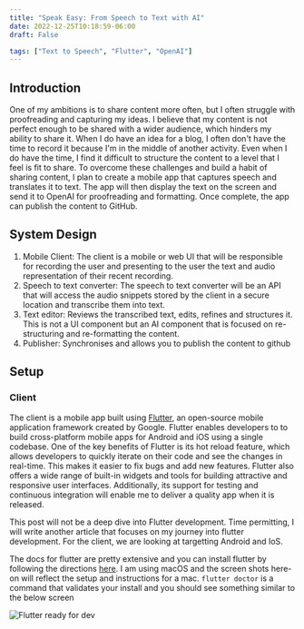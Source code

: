 ```yaml
---
title: "Speak Easy: From Speech to Text with AI"
date: 2022-12-25T10:18:59-06:00
draft: False

tags: ["Text to Speech", "Flutter", "OpenAI"]
---
```


## Introduction

One of my ambitions is to share content more often, but I often struggle with proofreading and capturing my ideas. I believe that my content is not perfect enough to be shared with a wider audience, which hinders my ability to share it. When I do have an idea for a blog, I often don't have the time to record it because I'm in the middle of another activity. Even when I do have the time, I find it difficult to structure the content to a level that I feel is fit to share. To overcome these challenges and build a habit of sharing content, I plan to create a mobile app that captures speech and translates it to text. The app will then display the text on the screen and send it to OpenAI for proofreading and formatting. Once complete, the app can publish the content to GitHub.

## System Design

1. Mobile Client: The client is a mobile or web UI that will be responsible for recording the user and presenting to the user the text and audio representation of their recent recording.
1. Speech to text converter: The speech to text converter will be an API that will access the audio snippets stored by the client in a secure location and transcribe them into text.
1. Text editor: Reviews the transcribed text, edits, refines and structures it. This is not a UI component but an AI component that is focused on re-structuring and re-formatting the content.
1. Publisher: Synchronises and allows you to publish the content to github

## Setup

### Client

The client is a mobile app built using [Flutter](https://flutter.dev/), an open-source mobile application framework created by Google. Flutter enables developers to to build cross-platform mobile apps for Android and iOS using a single codebase. One of the key benefits of Flutter is its hot reload feature, which allows developers to quickly iterate on their code and see the changes in real-time. This makes it easier to fix bugs and add new features. Flutter also offers a wide range of built-in widgets and tools for building attractive and responsive user interfaces. Additionally, its support for testing and continuous integration will enable me to deliver a quality app when it is released.

This post will not be a deep dive into Flutter development. Time permitting, I will write another article that focuses on my journey into flutter development. For the client, we are looking at targetting Android and IoS.

The docs for flutter are pretty extensive and you can install flutter by following the directions [here](https://docs.flutter.dev/get-started/install). I am using macOS and the screen shots here-on will reflect the setup and instructions for a mac. `flutter doctor` is a command that validates your install and you should see something similar to the below screen

![Flutter ready for dev](https://i.imgur.com/TKHbHzg.png)